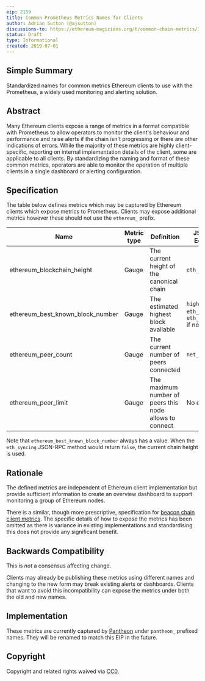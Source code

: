 ```yaml
---
eip: 2159
title: Common Prometheus Metrics Names for Clients
author: Adrian Sutton (@ajsutton)
discussions-to: https://ethereum-magicians.org/t/common-chain-metrics/3415/2
status: Draft
type: Informational
created: 2019-07-01
---
```


<!--You can leave these HTML comments in your merged EIP and delete the visible duplicate text guides, they will not appear and may be helpful to refer to if you edit it again. This is the suggested template for new EIPs. Note that an EIP number will be assigned by an editor. When opening a pull request to submit your EIP, please use an abbreviated title in the filename, `eip-draft_title_abbrev.md`. The title should be 44 characters or less.-->

## Simple Summary
<!--"If you can't explain it simply, you don't understand it well enough." Provide a simplified and layman-accessible explanation of the EIP.-->
Standardized names for common metrics Ethereum clients to use with the Prometheus, a widely used monitoring and alerting solution.

## Abstract
<!--A short (~200 word) description of the technical issue being addressed.-->
Many Ethereum clients expose a range of metrics in a format compatible with Prometheus to allow operators to monitor the client's behaviour and performance and raise alerts if the chain isn't progressing or there are other indications of errors.
While the majority of these metrics are highly client-specific, reporting on internal implementation details of the client, some are applicable to all clients.
By standardizing the naming and format of these common metrics, operators are able to monitor the operation of multiple clients in a single dashboard or alerting configuration. 


## Specification
<!--The technical specification should describe the syntax and semantics of any new feature. The specification should be detailed enough to allow competing, interoperable implementations for any of the current Ethereum platforms (go-ethereum, parity, cpp-ethereum, ethereumj, ethereumjs, and [others](https://github.com/ethereum/wiki/wiki/Clients)).-->
The table below defines metrics which may be captured by Ethereum clients which expose metrics to Prometheus. Clients may expose additional metrics however these should not use the `ethereum_` prefix.

| Name                             | Metric type | Definition                                                        | JSON-RPC Equivalent                                                 |
|----------------------------------|-------------|-------------------------------------------------------------------|---------------------------------------------------------------------|
| ethereum_blockchain_height       | Gauge       | The current height of the canonical chain                         | `eth_blockNumber`                                                   |
| ethereum_best_known_block_number | Gauge       | The estimated highest block available                             | `highestBlock` of `eth_syncing` or `eth_blockNumber` if not syncing | 
| ethereum_peer_count              | Gauge       | The current number of peers connected                             | `net_peerCount`                                                     |
| ethereum_peer_limit              | Gauge       | The maximum number of peers this node allows to connect           | No equivalent                                                       |

Note that `ethereum_best_known_block_number` always has a value. When the `eth_syncing` JSON-RPC method would return `false`, the current chain height is used.

## Rationale
<!--The rationale fleshes out the specification by describing what motivated the design and why particular design decisions were made. It should describe alternate designs that were considered and related work, e.g. how the feature is supported in other languages. The rationale may also provide evidence of consensus within the community, and should discuss important objections or concerns raised during discussion.-->
The defined metrics are independent of Ethereum client implementation but provide sufficient information to create an overview dashboard to support monitoring a group of Ethereum nodes.

There is a similar, though more prescriptive, specification for [beacon chain client metrics](https://github.com/ethereum/eth2.0-metrics/blob/master/metrics.md).
The specific details of how to expose the metrics has been omitted as there is variance in existing implementations and standardising this does not provide any significant benefit.

## Backwards Compatibility
<!--All EIPs that introduce backwards incompatibilities must include a section describing these incompatibilities and their severity. The EIP must explain how the author proposes to deal with these incompatibilities. EIP submissions without a sufficient backwards compatibility treatise may be rejected outright.-->
This is *not* a consensus affecting change.

Clients may already be publishing these metrics using different names and changing to the new form may break existing alerts or dashboards. Clients that want to avoid this incompatibility can expose the metrics under both the old and new names.


## Implementation
<!--The implementations must be completed before any EIP is given status "Final", but it need not be completed before the EIP is accepted. While there is merit to the approach of reaching consensus on the specification and rationale before writing code, the principle of "rough consensus and running code" is still useful when it comes to resolving many discussions of API details.-->
These metrics are currently captured by [Pantheon](http://pegays.tech) under `pantheon_` prefixed names. They will be renamed to match this EIP in the future.

## Copyright
Copyright and related rights waived via [CC0](https://creativecommons.org/publicdomain/zero/1.0/).
